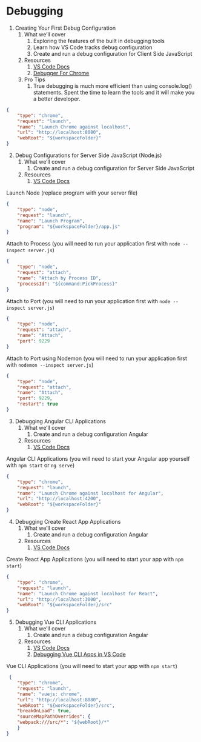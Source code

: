 # Debugging

1. Creating Your First Debug Configuration
    1. What we’ll cover
        1. Exploring the features of the built in debugging tools
        2. Learn how VS Code tracks debug configuration
        3. Create and run a debug configuration for Client Side JavaScript
    2. Resources
        1. [VS Code Docs](https://code.visualstudio.com/docs/editor/debugging)
        2. [Debugger For Chrome](https://marketplace.visualstudio.com/items?itemName=msjsdiag.debugger-for-chrome)
    3. Pro Tips
        1. True debugging is much more efficient than using console.log() statements.  Spent the time to learn the tools and it will make you a better developer.

```json
{
    "type": "chrome",
    "request": "launch",
    "name": "Launch Chrome against localhost",
    "url": "http://localhost:8080",
    "webRoot": "${workspaceFolder}"
}
```

2. Debug Configurations for Server Side JavaScript (Node.js)
    1. What we’ll cover
        1. Create and run a debug configuration for Server Side JavaScript
    2. Resources
        1. [VS Code Docs](https://code.visualstudio.com/docs/editor/debugging)

Launch Node (replace program with your server file)

```json
{
    "type": "node",
    "request": "launch",
    "name": "Launch Program",
    "program": "${workspaceFolder}/app.js"
}
```

Attach to Process (you will need to run your application first with `node --inspect server.js`)

```json
{
    "type": "node",
    "request": "attach",
    "name": "Attach by Process ID",
    "processId": "${command:PickProcess}"
}
```

Attach to Port (you will need to run your application first with `node --inspect server.js`)

```json
{
    "type": "node",
    "request": "attach",
    "name": "Attach",
    "port": 9229
}
```

Attach to Port using Nodemon (you will need to run your application first with `nodemon --inspect server.js`)

```json
{
    "type": "node",
    "request": "attach",
    "name": "Attach",
    "port": 9229,
    "restart": true
}
```

3. Debugging Angular CLI Applications
    1. What we’ll cover
        1. Create and run a debug configuration Angular
    2. Resources
        1. [VS Code Docs](https://code.visualstudio.com/docs/editor/debugging)

Angular CLI Applications (you will need to start your Angular app yourself with `npm start` or `ng serve`)

```json
{
    "type": "chrome",
    "request": "launch",
    "name": "Launch Chrome against localhost for Angular",
    "url": "http://localhost:4200",
    "webRoot": "${workspaceFolder}"
}
```

4. Debugging Create React App Applications
    1. What we’ll cover
        1. Create and run a debug configuration Angular
    2. Resources
        1. [VS Code Docs](https://code.visualstudio.com/docs/editor/debugging)

Create React App Applications (you will need to start your app with `npm start`)

```json
{
    "type": "chrome",
    "request": "launch",
    "name": "Launch Chrome against localhost for React",
    "url": "http://localhost:3000",
    "webRoot": "${workspaceFolder}/src"
}
```

5. Debugging Vue CLI Applications
    1. What we’ll cover
        1. Create and run a debug configuration Angular
    2. Resources
        1. [VS Code Docs](https://code.visualstudio.com/docs/editor/debugging)
        2. [Debugging Vue CLI Apps in VS Code](https://vuejs.org/v2/cookbook/debugging-in-vscode.html)

Vue CLI Applications (you will need to start your app with `npm start`)

```json
 {
    "type": "chrome",
    "request": "launch",
    "name": "vuejs: chrome",
    "url": "http://localhost:8080",
    "webRoot": "${workspaceFolder}/src",
    "breakOnLoad": true,
    "sourceMapPathOverrides": {
    "webpack:///src/*": "${webRoot}/*"
    }
}
```
